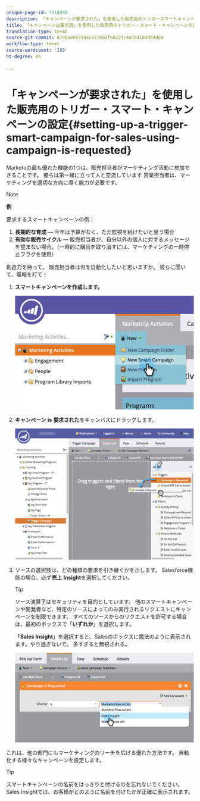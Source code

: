 ```yaml
---
unique-page-id: 7514898
description: 「キャンペーンが要求された」を使用した販売用のトリガースマートキャンペーンの設定 — Marketto Docs — 製品ドキュメント
title: 「キャンペーンは要求済」を使用した販売用のトリガー・スマート・キャンペーンの設定
translation-type: tm+mt
source-git-commit: d7d6aee63144c472e02fe0221c4a164183d04dd4
workflow-type: tm+mt
source-wordcount: '289'
ht-degree: 0%

---
```



# 「キャンペーンが要求された」を使用した販売用のトリガー・スマート・キャンペーンの設定{#setting-up-a-trigger-smart-campaign-for-sales-using-campaign-is-requested}

Marketoの最も優れた機能の1つは、販売担当者がマーケティング活動に参加できることです。 彼らは第一線に立って人と交流しています 営業担当者は、マーケティングを適切な方向に導く能力が必要です。

>[!NOTE]
>
>**例**
>
>要求するスマートキャンペーンの例：
>
>1. **長期的な育成**  — 今年は予算がなく、ただ監視を続けたいと思う場合
>1. **有効な販売サイクル**  — 販売担当者が、自分以外の個人に対するメッセージを望まない場合。（一時的に購読を取り消すには、マーケティングの一時停止フラグを使用）

>
>
創造力を持って。 販売担当者は何を自動化したいと思いますか。 彼らに聞いて、電報を打て！

1. **スマートキャンペーンを作成します。**

   ![](assets/image2015-5-20-16-3a3-3a25.png)

1. **キャンペーン** **is** **要求された**をキャンバスにドラッグします。

   ![](assets/campaignfilterdrag.png)

1. ソースの選択肢は、どの種類の要求を引き継ぐかを示します。 Salesforce機能の場合、必ず&#x200B;**売上** **Insight**&#x200B;を選択してください。

   >[!TIP]
   >
   >ソース演算子はセキュリティを目的としています。 他のスマートキャンペーンや開発者など、特定のソースによってのみ実行されるリクエストにキャンペーンを制限できます。 すべてのソースからのリクエストを許可する場合は、最初のボックスで「**いずれか**」を選択します。
   >
   >
   >**「Sales Insight**」を選択すると、Salesのボックスに魔法のように表示されます。やり過ぎないで。 多すぎると無視される。

   ![](assets/image2015-5-20-17-3a56-3a56.png)

これは、他の部門にもマーケティングのリーチを広げる優れた方法です。 自動化する様々なキャンペーンを設定します。

>[!TIP]
>
>スマートキャンペーンの名前をはっきりと付けるのを忘れないでください。 Sales Insightでは、お客様がどのように名前を付けたかが正確に表示されます。

